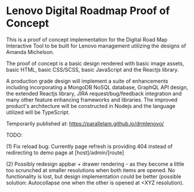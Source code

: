 # Lenovo Digital Roadmap Proof of Concept

This is a proof of concept implementation for the Digital Road Map Interactive Tool to be built for Lenovo management utilizing the designs of Amanda Michelson.

The proof of concept is a basic design rendered with basic image assets, basic HTML, basic CSS/SCSS, basic JavaScript and the Reactjs library.

A production grade design will implement a suite of enhancements including incorporating a MongoDB NoSQL database, GraphQL API design, the extended Reactjs library, JIRA request/bug/feedback integration and many other feature enhancing frameworks and libraries. The improved product's architecture will be constructed in Nodejs and the language utilized will be TypeScript.

Temporarily published at: https://parallelam.github.io/drmlenovo/

TODO:

(1) Fix reload bug: Currently page refresh is providing 404 instead of redirecting to demo page at [host]/admin/[route]

(2) Possibly redesign appbar + drawer rendering - as they become a little too scrunched at smaller resolutions when both items are opened. No functionality is lost, but design implementation could be better (possible solution: Autocollapse one when the other is opened at <XYZ resolution).
